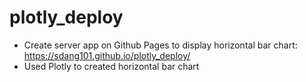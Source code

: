 # plotly_deploy

- Create server app on Github Pages to display horizontal bar chart: https://sdang101.github.io/plotly_deploy/
- Used Plotly to created horizontal bar chart
